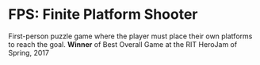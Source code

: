# FPS: Finite Platform Shooter
First-person puzzle game where the player must place their own platforms to reach the goal.
**Winner** of Best Overall Game at the RIT HeroJam of Spring, 2017
